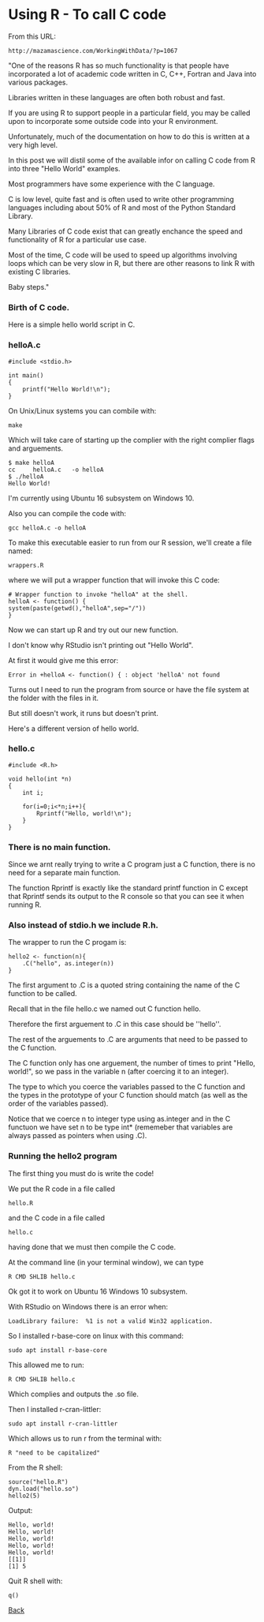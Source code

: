 # Using R - To call C code

From this URL:

    http://mazamascience.com/WorkingWithData/?p=1067

"One of the reasons R has so much functionality is that people have incorporated a lot of academic code written in C, C++, Fortran and Java into various packages.

Libraries written in these languages are often both robust and fast.

If you are using R to support people in a particular field, you may be called upon to incorporate some outside code into your R environment.

Unfortunately, much of the documentation on how to do this is written at a very high level.

In this post we will distil some of the available infor on calling C code from R into three "Hello World" examples.

Most programmers have some experience with the C language.

C is low level, quite fast and is often used to write other programming languages including about 50% of R and most of the Python Standard Library.

Many Libraries of C code exist that can greatly enchance the speed and functionality of R for a particular use case.

Most of the time, C code will be used to speed up algorithms involving loops which can be very slow in R, but there are other reasons to link R with existing C libraries.

Baby steps."

### Birth of C code.

Here is a simple hello world script in C.

### helloA.c

    #include <stdio.h>

    int main()
    {
        printf("Hello World!\n");
    }

On Unix/Linux systems you can combile with:

    make

Which will take care of starting up the complier with the right complier flags and arguements.

    $ make helloA
    cc     helloA.c   -o helloA
    $ ./helloA
    Hello World!

I'm currently using Ubuntu 16 subsystem on Windows 10.

Also you can compile the code with:

    gcc helloA.c -o helloA

To make this executable easier to run from our R session, we'll create a file named:

    wrappers.R

where we will put a wrapper function that will invoke this C code:

    # Wrapper function to invoke "helloA" at the shell.
    helloA <- function() {
    system(paste(getwd(),"helloA",sep="/"))
    }

Now we can start up R and try out our new function.

I don't know why RStudio isn't printing out "Hello World".

At first it would give me this error: 

    Error in +helloA <- function() { : object 'helloA' not found

Turns out I need to run the program from source or have the file system at the folder with the files in it.

But still doesn't work, it runs but doesn't print.

Here's a different version of hello world.

### hello.c

    #include <R.h>

    void hello(int *n)
    {
        int i;

        for(i=0;i<*n;i++){
            Rprintf("Hello, world!\n");
        }
    }

### There is no main function. 

Since we arnt really trying to write a C program just a C function, there is no need for a separate main function.

The function Rprintf is exactly like the standard printf function in C except that Rprintf sends its output to the R console so that you can see it when running R.

### Also instead of stdio.h we include R.h.

The wrapper to run the C progam is:

    hello2 <- function(n){
        .C("hello", as.integer(n))
    }

The first argument to .C is a quoted string containing the name of the C function to be called.

Recall that in the file hello.c we named out C function hello.

Therefore the first arguement to .C in this case should be ''hello''.

The rest of the arguements to .C are arguments that need to be passed to the C function.

The C function only has one arguement, the number of times to print "Hello, world!", so we pass in the variable n (after coercing it to an integer).

The type to which you coerce the variables passed to the C function and the types in the prototype of your C function should match (as well as the order of the variables passed).

Notice that we coerce n to integer type using as.integer and in the C functuon we have set n to be type int* (rememeber that variables are always passed as pointers when using .C).

### Running the hello2 program

The first thing you must do is write the code!

We put the R code in a file called

    hello.R 

and the C code in a file called 

    hello.c

having done that we must then compile the C code.

At the command line (in your terminal window), we can type

    R CMD SHLIB hello.c

Ok got it to work on Ubuntu 16 Windows 10 subsystem.

With RStudio on Windows there is an error when:

    LoadLibrary failure:  %1 is not a valid Win32 application.

So I installed r-base-core on linux with this command:

    sudo apt install r-base-core

This allowed me to run:

    R CMD SHLIB hello.c

Which complies and outputs the .so file.

Then I installed r-cran-littler:

    sudo apt install r-cran-littler

Which allows us to run r from the terminal with:

    R "need to be capitalized"

From the R shell:

    source("hello.R")
    dyn.load("hello.so")
    hello2(5)

Output:

    Hello, world!
    Hello, world!
    Hello, world!
    Hello, world!
    Hello, world!
    [[1]]
    [1] 5

Quit R shell with:

    q()

[Back](https://jaemnkm.github.io/docs_redirect)